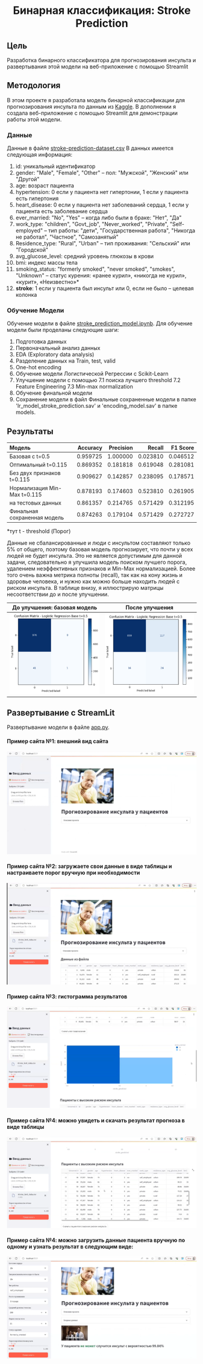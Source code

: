 <h1 align="center">
 Бинарная классификация: Stroke Prediction 
</h1>

## Цель
Разработка бинарного классификатора для прогнозирования инсульта и развертывания этой модели на веб-приложение с помощью Streamlit

## Методология
В этом проекте я разработала модель бинарной классификации для прогнозирования инсульта по данным из [Kaggle](https://www.kaggle.com/datasets/fedesoriano/stroke-prediction-dataset ). В дополнении я создала веб-приложение с помощью Streamlit для демонстрации работы этой модели. 

### Данные
Данные в файле [stroke-prediction-dataset.csv](stroke-prediction-dataset.csv)
В данных имеется следующая информация:
1) id: уникальный идентификатор
2) gender: "Male", "Female", "Other" – пол: "Мужской", "Женский" или "Другой"
3) age: возраст пациента
4) hypertension: 0 если у пациента нет гипертонии, 1 если у пациента есть гипертония
5) heart_disease: 0 если у пациента нет заболеваний сердца, 1 если у пациента есть заболевание сердца
6) ever_married: "No", "Yes" – когда либо были в браке: "Нет", "Да"
7) work_type: "children", "Govt_job", "Never_worked", "Private", "Self-employed" – тип работы: "дети", "Государственная работа", "Никогда не работал", "Частное", "Самозанятый"
8) Residence_type: "Rural", "Urban" – тип проживания: "Сельский" или "Городской"
9) avg_glucose_level: средний уровень глюкозы в крови
10) bmi: индекс массы тела
11) smoking_status: "formerly smoked", "never smoked", "smokes", "Unknown" – статус курения: «ранее курил», «никогда не курил», «курит», «Неизвестно»*
12) **stroke**: 1 если у пациента был инсульт или 0, если не было – целевая колонка

### Обучение Модели
Обучение модели в файле [stroke_prediction_model.ipynb](stroke_prediction_model.ipynb). Для обучение модели были проделаны следующие шаги:
1. Подготовка данных
2. Первоначальный анализ данных
3. EDA (Exploratory data analysis)
4. Разделение данных на Train, test, valid
5. One-hot encoding
6. Обучение модели Логистической Регрессии c Scikit-Learn
7. Улучшение модели с помощью
  7.1 поиска лучшего threshold
  7.2 Feature Engineering
  7.3 Min-max normalization
8. Обучение финальной модели
9. Сохранение модели в файл
Финальные сохраненные модели в папке 'lr_model_stroke_prediction.sav' и 'encoding_model.sav' в папке models.

## Результаты

|  Модель                        | Accuracy | Precision |   Recall |	F1 Score |
:------------                    | --------:| ---------:|---------:| ---------:|
| Базовая с t=0.5                | 0.959725 | 1.000000  | 0.023810 | 0.046512  |
| Оптимальный t=0.115	           | 0.869352 | 0.181818  | 0.619048 | 0.281081  |
| Без двух признаков t=0.115     | 0.909627 | 0.142857  |	0.238095 | 0.178571  |
| Нормализация Min-Max  t=0.115  | 0.878193 |	0.174603  | 0.523810 | 0.261905  |
| на тестовых данных             | 0.861357 | 0.214765  |	0.571429 | 0.312195  |
| Финальная сохраненная модель   | 0.874263 | 0.179104  | 0.571429 | 0.272727  |

*тут t - threshold (Порог)

Данные не сбалансированные и люди с инсультом составляют только 5% от общего, поэтому базовая модель прогнозирует, что почти у всех людей не будет инсульта. Это не является допустимым для данной задачи, следовательно я улучшила модель поиском лучшего порога, удалением неэффективных признаков и Min-Max нормализацией. Более того очень важна метрика полноты (recall), так как на кону жизнь и здоровье человека, и нужно как можно больше находить людей с риском инсульта. В таблице внизу, я иллюстрирую матрицы несоответствии до и после улучшении.

 До улучшения: базовая модель | После улучшения
:---------------------------------------:|:------------------------------------------:
![a](Images/Figure1.png)                 |  ![b](Images/Figure2.png)         

## Развертывание с StreamLit
Развертывание модели в файле [app.py](app.py).

#### Пример сайта №1: внешний вид сайта
![Example1](Images/Figure3.png)

#### Пример сайта №2: загружаете свои данные в виде таблицы и настраиваете порог вручную при необходимости
![Example2](Images/Figure4.png)

#### Пример сайта №3: гистограмма результатов
![Example3](Images/Figure5.png)

#### Пример сайта №4: можно увидеть и скачать результат прогноза в виде таблицы
![Example4](Images/Figure6.png)

#### Пример сайта №4: можно загрузить данные пациента вручную по одному и узнать результат в следующим виде:
![Example5](Images/Figure7.png)
